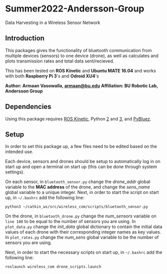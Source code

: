 # Summer2022-Andersson-Group
Data Harvesting in a Wireless Sensor Network

## Introduction

This packages gives the functionality of bluetooth communication from multiple devices (sensors) to one device (drone), as well as calculates and plots transmission rates and total data sent/recieved.

This has been tested on **ROS Kinetic** and **Ubuntu MATE 16.04** and works with both **Raspberry Pi 3**'s and **Odroid XU4**'s

**Author: Armaan Vasowalla, armaan@bu.edu**
**Affiliation: BU Robotic Lab, Andersson Group**

## Dependencies

Using this package requires [ROS Kinetic](http://wiki.ros.org), Python [2](https://docs.python.org/2.7/) and [3](https://docs.python.org/3/), and [PyBluez](https://pybluez.readthedocs.io/en/latest/).

## Setup

In order to set this package up, a few files need to be edited based on the intended use.

Each device, sensors and drones should be setup to automatically log in on start up and open a terminal on start up (this can be done through system settings).

On each sensor, in `bluetooth_sensor.py` change the _drone_addr_ global variable to the **MAC address** of the drone, and change the _sens_name_ global variable to a unique integer.
Next, in order to start the script on start up, in `~/.bashrc` add the following line:

`python3 ~/catkin_ws/src/wireless_com/scripts/bluetooth_sensor.py`

On the drone, in `bluetooth_drone.py` change the _num_sensors_ variable on `line 108` to be equal to the number of sensors you are using. In `plot_data.py` change the _init_data_ global dictionary to contain the initial data values of each drone with their corresponding integer names as key values. In `plot_rates.py` change the _num_sens_ global variable to be the number of sensors you are using.

Next, in order to start the necessary scripts on start up, in `~/.bashrc` add the following line:

`roslaunch wireless_com drone_scripts.launch`
